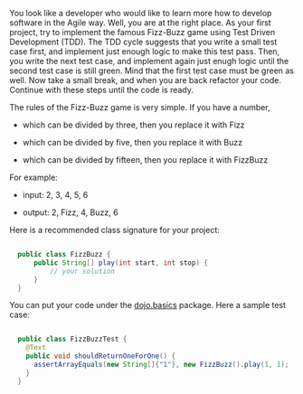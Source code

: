 You look like a developer who would like to learn more how to develop software in the Agile way. Well, you are at the right place. As your first project, try to implement the famous Fizz-Buzz game using Test Driven Development (TDD). The TDD cycle suggests that you write a small test case first, and implement just enough logic to make this test pass. Then, you write the next test case, and implement again just enugh logic until the second test case is still green. Mind that the first test case must be green as well. Now take a small break, and when you are back refactor your code. Continue with these steps until the code is ready.

The rules of the Fizz-Buzz game is very simple. If you have a number,

- which can be divided by three, then you replace it with Fizz

- which can be divided by five, then you replace it with Buzz

- which can be divided by fifteen, then you replace it with FizzBuzz

For example:

- input: 2, 3, 4, 5, 6

- output: 2, Fizz, 4, Buzz, 6

Here is a recommended class signature for your project:

```java

  public class FizzBuzz {
      public String[] play(int start, int stop) {
          // your solution
      }
  }
```

You can put your code under the [dojo.basics](https://github.com/ZsoltFabok/dojo.exercises/tree/master/src/main/java/dojo/basics) package. Here a sample test case:

```java

  public class FizzBuzzTest {
    @Text
    public void shouldReturnOneForOne() {
      assertArrayEquals(new String[]{"1"}, new FizzBuzz().play(1, 1);
    }
  }
```